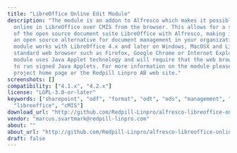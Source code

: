 ```yaml
---
title: "LibreOffice Online Edit Module"
description: "The module is an addon to Alfresco which makes it possible to edit documents
  online in LibreOffice over CMIS from the browser. This allows for a seamless integration
  of the open source document suite LibreOffice with Alfresco, making it easy to adopt
  an open source alternative for document management in your organization. The integration
  module works with LibreOffice 4.x and later on Windows, MacOSX and Linux with using
  standard web browser such as Firefox, Google Chrome or Internet Explorer. The integration
  module uses Java Applet technology and will require that the web browser is allowed
  to run signed Java Applets. For more information on the module please visit the
  project home page or the Redpill Linpro AB web site."
screenshots: []
compatibility: ["4.1.x", "4.2.x"]
license: "LGPL-3.0-or-later"
keywords: ["sharepoint", "odf", "format", "odt", "ods", "management", "document",
  "libreoffice", "cMIS"]
download_url: "http://github.com/Redpill-Linpro/alfresco-libreoffice-online-edit"
vendor: "marcus.svartmark@redpill-linpro.com"
about: ""
about_url: "http://github.com/Redpill-Linpro/alfresco-libreoffice-online-edit"
draft: false
---
```

